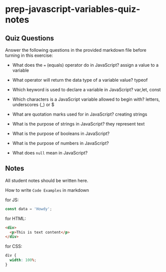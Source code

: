 # prep-javascript-variables-quiz-notes

## Quiz Questions

Answer the following questions in the provided markdown file before turning in this exercise:

- What does the `=` (equals) operator do in JavaScript?
  assign a value to a variable
- What operator will return the data type of a variable value?
  typeof
- Which keyword is used to declare a variable in JavaScript?
  var,let, const
- Which characters is a JavaScript variable allowed to begin with?
  letters, underscores (\_) or $
- What are quotation marks used for in JavaScript?
  creating strings
- What is the purpose of strings in JavaScript?
  they represent text

- What is the purpose of booleans in JavaScript?

- What is the purpose of numbers in JavaScript?

- What does `null` mean in JavaScript?

## Notes

All student notes should be written here.

How to write `Code Examples` in markdown

for JS:

```javascript
const data = 'Howdy';
```

for HTML:

```html
<div>
  <p>This is text content</p>
</div>
```

for CSS:

```css
div {
  width: 100%;
}
```
